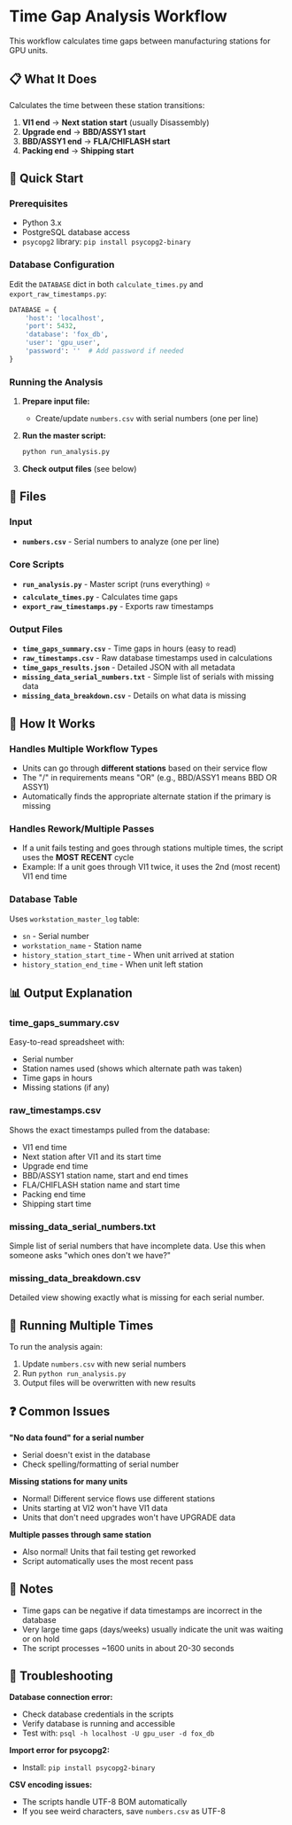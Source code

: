 # Time Gap Analysis Workflow

This workflow calculates time gaps between manufacturing stations for GPU units.

## 📋 What It Does

Calculates the time between these station transitions:
1. **VI1 end** → **Next station start** (usually Disassembly)
2. **Upgrade end** → **BBD/ASSY1 start**
3. **BBD/ASSY1 end** → **FLA/CHIFLASH start**
4. **Packing end** → **Shipping start**

## 🚀 Quick Start

### Prerequisites
- Python 3.x
- PostgreSQL database access
- `psycopg2` library: `pip install psycopg2-binary`

### Database Configuration
Edit the `DATABASE` dict in both `calculate_times.py` and `export_raw_timestamps.py`:
```python
DATABASE = {
    'host': 'localhost',
    'port': 5432,
    'database': 'fox_db',
    'user': 'gpu_user',
    'password': ''  # Add password if needed
}
```

### Running the Analysis

1. **Prepare input file:**
   - Create/update `numbers.csv` with serial numbers (one per line)

2. **Run the master script:**
   ```bash
   python run_analysis.py
   ```

3. **Check output files** (see below)

## 📁 Files

### Input
- **`numbers.csv`** - Serial numbers to analyze (one per line)

### Core Scripts
- **`run_analysis.py`** - Master script (runs everything) ⭐
- **`calculate_times.py`** - Calculates time gaps
- **`export_raw_timestamps.py`** - Exports raw timestamps

### Output Files
- **`time_gaps_summary.csv`** - Time gaps in hours (easy to read)
- **`raw_timestamps.csv`** - Raw database timestamps used in calculations
- **`time_gaps_results.json`** - Detailed JSON with all metadata
- **`missing_data_serial_numbers.txt`** - Simple list of serials with missing data
- **`missing_data_breakdown.csv`** - Details on what data is missing

## 🔧 How It Works

### Handles Multiple Workflow Types
- Units can go through **different stations** based on their service flow
- The "/" in requirements means "OR" (e.g., BBD/ASSY1 means BBD OR ASSY1)
- Automatically finds the appropriate alternate station if the primary is missing

### Handles Rework/Multiple Passes
- If a unit fails testing and goes through stations multiple times, the script uses the **MOST RECENT** cycle
- Example: If a unit goes through VI1 twice, it uses the 2nd (most recent) VI1 end time

### Database Table
Uses `workstation_master_log` table:
- `sn` - Serial number
- `workstation_name` - Station name
- `history_station_start_time` - When unit arrived at station
- `history_station_end_time` - When unit left station

## 📊 Output Explanation

### time_gaps_summary.csv
Easy-to-read spreadsheet with:
- Serial number
- Station names used (shows which alternate path was taken)
- Time gaps in hours
- Missing stations (if any)

### raw_timestamps.csv
Shows the exact timestamps pulled from the database:
- VI1 end time
- Next station after VI1 and its start time
- Upgrade end time
- BBD/ASSY1 station name, start and end times
- FLA/CHIFLASH station name and start time
- Packing end time
- Shipping start time

### missing_data_serial_numbers.txt
Simple list of serial numbers that have incomplete data.
Use this when someone asks "which ones don't we have?"

### missing_data_breakdown.csv
Detailed view showing exactly what is missing for each serial number.

## 🔄 Running Multiple Times

To run the analysis again:
1. Update `numbers.csv` with new serial numbers
2. Run `python run_analysis.py`
3. Output files will be overwritten with new results

## ❓ Common Issues

**"No data found" for a serial number**
- Serial doesn't exist in the database
- Check spelling/formatting of serial number

**Missing stations for many units**
- Normal! Different service flows use different stations
- Units starting at VI2 won't have VI1 data
- Units that don't need upgrades won't have UPGRADE data

**Multiple passes through same station**
- Also normal! Units that fail testing get reworked
- Script automatically uses the most recent pass

## 📝 Notes

- Time gaps can be negative if data timestamps are incorrect in the database
- Very large time gaps (days/weeks) usually indicate the unit was waiting or on hold
- The script processes ~1600 units in about 20-30 seconds

## 🐛 Troubleshooting

**Database connection error:**
- Check database credentials in the scripts
- Verify database is running and accessible
- Test with: `psql -h localhost -U gpu_user -d fox_db`

**Import error for psycopg2:**
- Install: `pip install psycopg2-binary`

**CSV encoding issues:**
- The scripts handle UTF-8 BOM automatically
- If you see weird characters, save `numbers.csv` as UTF-8

